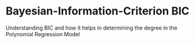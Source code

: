 # Bayesian-Information-Criterion BIC
Understanding BIC and how it helps in determining the degree in the Polynomial Regression Model
